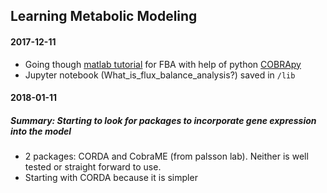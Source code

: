 ## Learning Metabolic Modeling

#### 2017-12-11

* Going though [matlab tutorial](http://bio5495.wustl.edu/SystemsBiology/Literature/Orth-2010-supplement.pdf) for FBA with help of python [COBRApy](https://cobrapy.readthedocs.io/en/latest/simulating.html#Changing-the-Objectives)
* Jupyter notebook (What_is_flux_balance_analysis?) saved in `/lib`

#### 2018-01-11
##### Summary: Starting to look for packages to incorporate gene expression into the model

* 2 packages: CORDA and CobraME (from palsson lab). Neither is well tested or straight forward to use.
* Starting with CORDA because it is simpler
